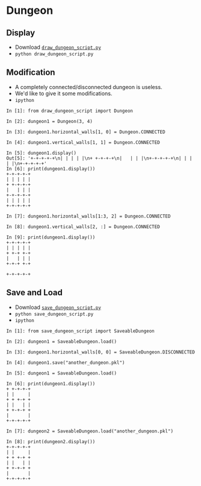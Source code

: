 # Dungeon

## Display

- Download [`draw_dungeon_script.py`](./draw_dungeon_script.py)
- `python draw_dungeon_script.py`

## Modification

- A completely connected/disconnected dungeon is useless.
- We'd like to give it some modifications.
- `ipython`

```
In [1]: from draw_dungeon_script import Dungeon

In [2]: dungeon1 = Dungeon(3, 4)

In [3]: dungeon1.horizontal_walls[1, 0] = Dungeon.CONNECTED

In [4]: dungeon1.vertical_walls[1, 1] = Dungeon.CONNECTED

In [5]: dungeon1.display()
Out[5]: '+-+-+-+-+\n| | | | |\n+ +-+-+-+\n|   | | |\n+-+-+-+-+\n| | | | |\n+-+-+-+-+'
In [6]: print(dungeon1.display())
+-+-+-+-+
| | | | |
+ +-+-+-+
|   | | |
+-+-+-+-+
| | | | |
+-+-+-+-+

In [7]: dungeon1.horizontal_walls[1:3, 2] = Dungeon.CONNECTED

In [8]: dungeon1.vertical_walls[2, :] = Dungeon.CONNECTED

In [9]: print(dungeon1.display())
+-+-+-+-+
| | | | |
+ +-+ +-+
|   | | |
+-+-+ +-+

+-+-+-+-+
```

## Save and Load

- Download [`save_dungeon_script.py`](./save_dungeon_script.py)
- `python save_dungeon_script.py`
- `ipython`
```
In [1]: from save_dungeon_script import SaveableDungeon

In [2]: dungeon1 = SaveableDungeon.load()

In [3]: dungeon1.horizontal_walls[0, 0] = SaveableDungeon.DISCONNECTED

In [4]: dungeon1.save("another_dungeon.pkl")

In [5]: dungeon1 = SaveableDungeon.load()

In [6]: print(dungeon1.display())
+ +-+-+-+
| |     |
+ + +-+ +
| |   | |
+ +-+-+ +
|       |
+-+-+-+-+

In [7]: dungeon2 = SaveableDungeon.load("another_dungeon.pkl")

In [8]: print(dungeon2.display())
+-+-+-+-+
| |     |
+ + +-+ +
| |   | |
+ +-+-+ +
|       |
+-+-+-+-+
```
